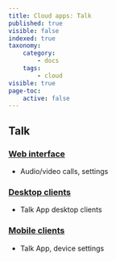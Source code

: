 ```yaml
---
title: Cloud apps: Talk
published: true
visible: false
indexed: true
taxonomy:
    category:
        - docs
    tags:
        - cloud
visible: true
page-toc:
    active: false
---
```


## Talk

### [Web interface](web)
- Audio/video calls, settings

### [Desktop clients](desktop)
- Talk App desktop clients

### [Mobile clients](mobile)
- Talk App, device settings
